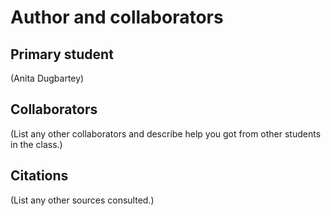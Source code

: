 Author and collaborators
========================

Primary student
---------------
(Anita Dugbartey)


Collaborators
-------------
(List any other collaborators and describe help you got from other students
in the class.)


Citations
---------
(List any other sources consulted.)
